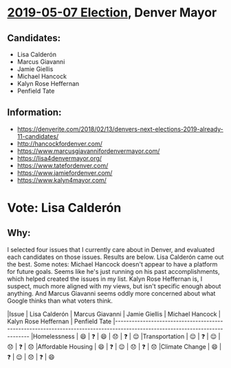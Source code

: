 # [2019-05-07 Election](../../README.md), Denver Mayor

## Candidates:

* Lisa Calderón
* Marcus Giavanni
* Jamie Giellis
* Michael Hancock
* Kalyn Rose Heffernan
* Penfield Tate

## Information:

* https://denverite.com/2018/02/13/denvers-next-elections-2019-already-11-candidates/
* http://hancockfordenver.com/
* https://www.marcusgiavannifordenvermayor.com/
* https://lisa4denvermayor.org/
* https://www.tatefordenver.com/
* https://www.jamiefordenver.com/
* https://www.kalyn4mayor.com/

# Vote: Lisa Calderón

## Why:

I selected four issues that I currently care about in Denver, and evaluated each candidates on those issues. Results are below. Lisa Calderón came out the best. Some notes: Michael Hancock doesn't appear to have a platform for future goals. Seems like he's just running on his past accomplishments, which helped created the issues in my list. Kalyn Rose Heffernan is, I suspect, much more aligned with my views, but isn't specific enough about anything. And Marcus Giavanni seems oddly more concerned about what Google thinks than what voters think.

|Issue              | Lisa Calderón | Marcus Giavanni | Jamie Giellis | Michael Hancock | Kalyn Rose Heffernan | Penfield Tate
|-----------------------------------------------------------------------------------------------------------------------------
|Homelessness       | :smile:       | :question:      | :smile:       | :disappointed:  | :question:           | :relieved:
|Transportation     | :relieved:    | :question:      | :relieved:    | :disappointed:  | :question:           | :disappointed:
|Affordable Housing | :smile:       | :question:      | :relieved:    | :disappointed:  | :question:           | :disappointed:
|Climate Change     | :smile:       | :question:      | :relieved:    | :disappointed:  | :question:           | :smile:
